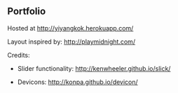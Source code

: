 ## Portfolio

Hosted at http://yiyangkok.herokuapp.com/

Layout inspired by: http://playmidnight.com/

Credits:
* Slider functionality: http://kenwheeler.github.io/slick/

* Devicons: http://konpa.github.io/devicon/
